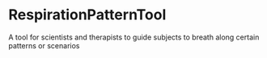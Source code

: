 
# RespirationPatternTool
A tool for scientists and therapists to guide subjects to breath along certain patterns or scenarios
